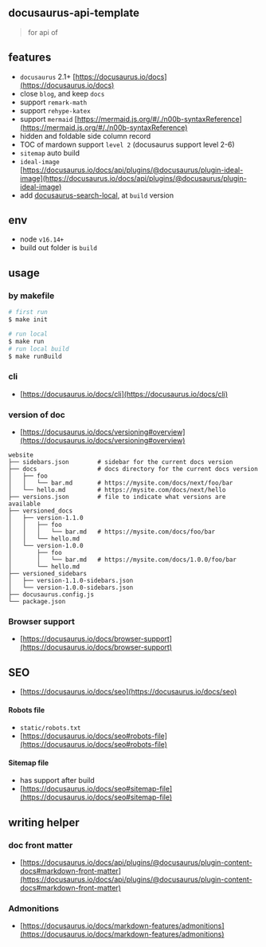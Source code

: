## docusaurus-api-template

> for api of

## features

- `docusaurus` 2.1+ [https://docusaurus.io/docs](https://docusaurus.io/docs)
- close `blog`, and keep `docs`
- support `remark-math`
- support `rehype-katex`
- support `mermaid` [https://mermaid.js.org/#/./n00b-syntaxReference](https://mermaid.js.org/#/./n00b-syntaxReference)
- hidden and foldable side column record
- TOC of mardown support `level 2` (docusaurus support level 2-6)
- `sitemap` auto build
- `ideal-image` [https://docusaurus.io/docs/api/plugins/@docusaurus/plugin-ideal-image](https://docusaurus.io/docs/api/plugins/@docusaurus/plugin-ideal-image)
- add [docusaurus-search-local](https://github.com/easyops-cn/docusaurus-search-local), at `build` version

## env

- node `v16.14+`
- build out folder is `build`

## usage

### by makefile

```bash
# first run
$ make init

# run local
$ make run
# run local build
$ make runBuild
```

### cli

- [https://docusaurus.io/docs/cli](https://docusaurus.io/docs/cli)

### version of doc

- [https://docusaurus.io/docs/versioning#overview](https://docusaurus.io/docs/versioning#overview)

```
website
├── sidebars.json        # sidebar for the current docs version
├── docs                 # docs directory for the current docs version
│   ├── foo
│   │   └── bar.md       # https://mysite.com/docs/next/foo/bar
│   └── hello.md         # https://mysite.com/docs/next/hello
├── versions.json        # file to indicate what versions are available
├── versioned_docs
│   ├── version-1.1.0
│   │   ├── foo
│   │   │   └── bar.md   # https://mysite.com/docs/foo/bar
│   │   └── hello.md
│   └── version-1.0.0
│       ├── foo
│       │   └── bar.md   # https://mysite.com/docs/1.0.0/foo/bar
│       └── hello.md
├── versioned_sidebars
│   ├── version-1.1.0-sidebars.json
│   └── version-1.0.0-sidebars.json
├── docusaurus.config.js
└── package.json
```

### Browser support

- [https://docusaurus.io/docs/browser-support](https://docusaurus.io/docs/browser-support)

## SEO

- [https://docusaurus.io/docs/seo](https://docusaurus.io/docs/seo)

#### Robots file

- `static/robots.txt`
- [https://docusaurus.io/docs/seo#robots-file](https://docusaurus.io/docs/seo#robots-file)

#### Sitemap file

- has support after build
- [https://docusaurus.io/docs/seo#sitemap-file](https://docusaurus.io/docs/seo#sitemap-file)

## writing helper

### doc front matter

- [https://docusaurus.io/docs/api/plugins/@docusaurus/plugin-content-docs#markdown-front-matter](https://docusaurus.io/docs/api/plugins/@docusaurus/plugin-content-docs#markdown-front-matter)

### Admonitions

- [https://docusaurus.io/docs/markdown-features/admonitions](https://docusaurus.io/docs/markdown-features/admonitions)